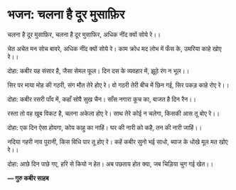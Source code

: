# भजन: चलना है दूर मुसाफ़िर

चलना है दूर मुसाफ़िर, चलना है दूर मुसाफिर, अधिक नींद क्यों सोये रे।।

चेत अचेत मन सोच बावरे, अधिक नींद क्यों सोये रे।
काम क्रोध मद लोभ में फँस के, उमरिया काहे खोए रे।।

दोहा: कबीर यह संसार है, जैसा सेमल फूल।
दिन दस के व्यवहार में, झूठे रंग न भूल।।

सिर पर माया मोह की गठरी, संग मौत तेरे होए रे।
वो गठरी तेरी बीच में छिन गई, सिर पकड़ काहे रोए रे।।

दोहा: कबीर रसरी पाँव में, कहाँ सोवै सुख चैन।
साँस नगारा कूच का, बाजत है दिन रैन।।

रस्ता तो वह खूब विकट है, चलना अकेला होए रे।
साथ तेरे कोई न चलेगा, किसकी आस तू बोए रे।।

दोहा: एक दिन ऐसा होयगा, कोय काहु का नाहिं।
घर की नारी को कहै, तन की नारी जाहिं।।

नदिया गहरी नाव पुरानी, किस विधि पार तू होए रे।
कहें कबीर सुनो भई साधो, ब्याज के धोखे मूल मत खोए रे।।

दोहा: आछे दिन पाछे गए, हरि से कियो न हेत।
अब पछताय होत क्या, जब चिड़िया चुग गई खेत।।

**— गुरु कबीर साहब**
